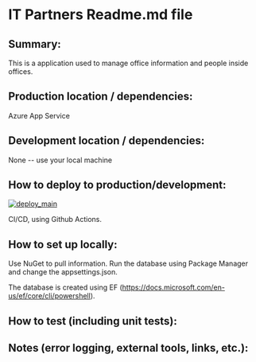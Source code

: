 # IT Partners Readme.md file

 ## Summary: 

This is a application used to manage office information and people inside offices. 

 ## Production location / dependencies: 

Azure App Service

 ## Development location / dependencies: 

None -- use your local machine

 ## How to deploy to production/development: 

[![deploy_main](https://github.com/itpartnersillinois/ContactAppCore/actions/workflows/deploy_main.yml/badge.svg?branch=main)](https://github.com/itpartnersillinois/ContactAppCore/actions/workflows/deploy_main.yml)

CI/CD, using Github Actions. 

 ## How to set up locally: 

Use NuGet to pull information. Run the database using Package Manager and change the appsettings.json.

The database is created using EF (https://docs.microsoft.com/en-us/ef/core/cli/powershell).

 ## How to test (including unit tests): 

 ## Notes (error logging, external tools, links, etc.):
